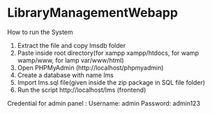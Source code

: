 # LibraryManagementWebapp

How to run the System
1. Extract the file and copy lmsdb folder
2. Paste inside root directory(for xampp xampp/htdocs, for wamp wamp/www, for lamp var/www/html)
3. Open PHPMyAdmin (http://localhost/phpmyadmin)
4. Create a database with name lms
5. Import lms.sql file(given inside the zip package in SQL file folder)
6. Run the script http://localhost/lms (frontend)

Credential for admin panel :
Username: admin
Password: admin123


